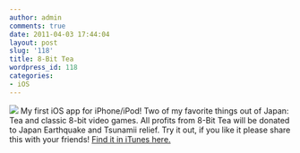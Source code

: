 ```yaml
---
author: admin
comments: true
date: 2011-04-03 17:44:04
layout: post
slug: '118'
title: 8-Bit Tea
wordpress_id: 118
categories:
- iOS
---
```


![](tumblr_lj39xq3DCk1qf9dg9o1_400.png)
My first iOS app for iPhone/iPod! Two of my favorite things out of Japan: Tea and classic 8-bit video games. All profits from 8-Bit Tea will be donated to Japan Earthquake and Tsunamii relief. Try it out, if you like it please share this with your friends! [Find it in iTunes here.](http://itunes.apple.com/us/app/8-bit-tea/id427924870?mt=8&ls=1)
